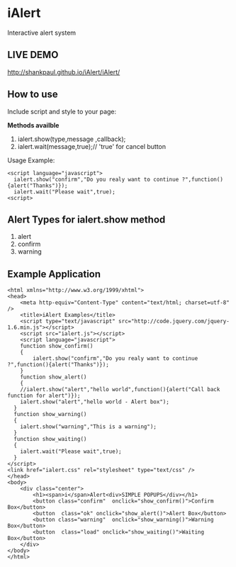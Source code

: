 iAlert
======

Interactive alert system

LIVE DEMO
---------

http://shankpaul.github.io/iAlert/iAlert/

How to use
----------

Include script and style to your page:
  
  <script src="ialert.js"></script>
  <link href="ialert.css" rel="stylesheet" type="text/css" />
  
<b>Methods availble</b>
  
  1. ialert.show(type,message ,callback);
  2. ialert.wait(message,true);// 'true' for cancel button 
  
Usage Example:
  
    <script language="javascript">
      ialert.show("confirm","Do you realy want to continue ?",function(){alert("Thanks")});
      ialert.wait("Please wait",true);
    <script>  
    
    
Alert Types for ialert.show method
---------------------------------

  1. alert
  2. confirm
  3. warning
  
Example Application
-------------------
  
    <html xmlns="http://www.w3.org/1999/xhtml">
    <head>
    	<meta http-equiv="Content-Type" content="text/html; charset=utf-8" />
    	<title>iAlert Examples</title>
    	<script type="text/javascript" src="http://code.jquery.com/jquery-1.6.min.js"></script>
    	<script src="ialert.js"></script>
    	<script language="javascript">
    	function show_confirm()
    	{	
    		ialert.show("confirm","Do you realy want to continue ?",function(){alert("Thanks")});
    	}
    	function show_alert()
    	{
      	//ialert.show("alert","hello world",function(){alert("Call back function for alert")});
      	ialert.show("alert","hello world - Alert box");
      }
      function show_warning()
      {
      	ialert.show("warning","This is a warning");
      }
      function show_waiting()
      {
      	ialert.wait("Please wait",true);
      }
    </script>
    <link href="ialert.css" rel="stylesheet" type="text/css" />
    </head>
    <body>
    	<div class="center">
    		<h1><span>i</span>Alert<div>SIMPLE POPUPS</div></h1>
    		<button class="confirm"  onclick="show_confirm()">Confirm Box</button>
    		<button  class="ok" onclick="show_alert()">Alert Box</button>
    		<button class="warning"  onclick="show_warning()">Warning Box</button>
    		<button  class="load" onclick="show_waiting()">Waiting Box</button>
    	</div>
    </body>
    </html>
